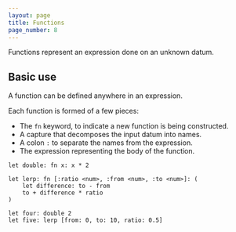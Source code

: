 ```yaml
---
layout: page
title: Functions
page_number: 8
---
```


Functions represent an expression done on an unknown datum.

## Basic use

A function can be defined anywhere in an expression.

Each function is formed of a few pieces:

- The `fn` keyword, to indicate a new function is being constructed.
- A capture that decomposes the input datum into names.
- A colon `:` to separate the names from the expression.
- The expression representing the body of the function.

```
let double: fn x: x * 2

let lerp: fn [:ratio <num>, :from <num>, :to <num>]: (
	let difference: to - from
	to + difference * ratio
)

let four: double 2
let five: lerp [from: 0, to: 10, ratio: 0.5]
```